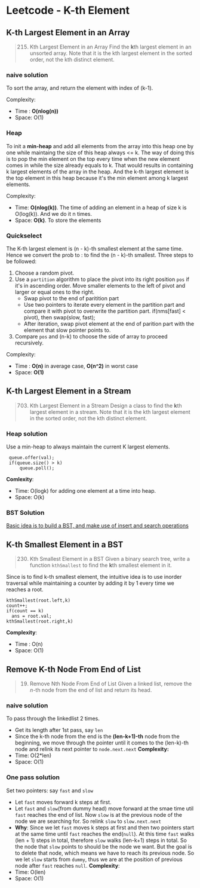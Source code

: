 
# Leetcode - K-th Element

## K-th Largest Element in an Array

> 215. Kth Largest Element in an Array
Find the **k**th largest element in an unsorted array. Note that it is the kth largest element in the sorted order, not the kth distinct element.       

### naive solution
To sort the array, and return the element with index of (k-1). 

Complexity:
 - Time : **O(nlog(n))**
 - Space: O(1)

### Heap
To init a **min-heap** and add all elements from the array into this heap one by one while maintaing the size of this heap always <= k. The way of doing this is to pop the min element on the top every time when the new element comes in while the size already equals to k. That would results in containing k largest elements of the array in the heap. And the k-th largest element is the top element in this heap because it's the min element among k largest elements. 

Complexity:
 - Time: **O(nlog(k))**. The time of adding an element in a heap of size k is O(log(k)). And we do it n times.
 - Space: **O(k)**. To store the elements 


### Quickselect
The K-th largest element is (n - k)-th smallest element at the same time. Hence we convert the prob to : to find the (n - k)-th smallest.   Three steps to be followed:   
1. Choose a random pivot.
2. Use a `partition` algorithm to place the pivot into its right position `pos` if it's in ascending order. Move smaller elements to the left of pivot and larger or equal ones to the right.
	- Swap pivot to the end of paritition part
	-  Use two pointers to iterate every element in the partition part and compare it with pivot to overwrite the partition part. if(nms[fast] < pivot), then swap(slow, fast);
	- After iteration, swap pivot element at the end of parition part with the element that slow pointer points to.
3. Compare `pos` and (n-k) to choose the side of array to proceed recursively.  

Complexity:
 - Time : **O(n)** in average case, **O(n^2)** in worst case
 - Space: **O(1)**



## K-th Largest Element in a Stream

> 703. Kth Largest Element in a Stream
Design a class to find the  **k**th largest element in a stream. Note that it is the kth largest element in the sorted order, not the kth distinct element.                     
### Heap solution
Use a min-heap to always maintain the current K largest elements.
```
 queue.offer(val);
 if(queue.size() > k)
	 queue.poll();
```
**Comlexity**:
- Time: O(logk) for adding one element at a time into heap.
- Space: O(k)

### BST Solution
[Basic idea is to build a BST, and make use of insert and search operations ](https://leetcode.com/explore/learn/card/introduction-to-data-structure-binary-search-tree/142/conclusion/1026/)

## K-th Smallest Element in a BST
> 230. Kth Smallest Element in a BST
Given a binary search tree, write a function  `kthSmallest`  to find the  **k**th smallest element in it.       

Since is to find k-th smallest element, the intuitive idea is to use inorder traversal while maintaining a counter by adding it by 1 every time we reaches a root.
```
kthSmallest(root.left,k)
count++;
if(count == k)
  ans = root.val;
kthSmallest(root.right,k)
```
**Complexity**:
- Time : O(n)
- Space: O(1)

## Remove K-th Node From End of List
> 19. Remove Nth Node From End of List
Given a linked list, remove the _n_-th node from the end of list and return its head.  
### naive solution
To pass through the linkedlist 2 times. 
 - Get its length after 1st pass, say `len` 
 - Since the k-th node from the end is the **(len-k+1)-th** node from the beginning, we move through the pointer until it comes to the (len-k)-th node and relink its next pointer to `node.next.next`
 **Complexity:**
 - Time: O(2*len)
 - Space: O(1)

### One pass solution
Set two pointers: say `fast` and `slow`
 - Let `fast` moves forward k steps at first.
 - Let `fast` and `slow`(from dummy head) move forward at the smae time util `fast` reaches the end of list. Now `slow` is at the previous node of the node we are searching for. So relink `slow` to `slow.next.next`
 - **Why**:  Since we let `fast` moves k steps at first and then two pointers start at the same time until `fast` reaches the end(`null`). At this time `fast` walks (len + 1) steps in total, therefore `slow` walks (len-k+1) steps in total. So the node that `slow` points to should be the node we want. But the goal is to delete that node, which means we have to reach its previous node. So we let `slow` starts from `dummy`, thus we are at the position of previous node after `fast` reaches `null`.
**Complexity**:
- Time: O(len)
- Space: O(1)
 
<!--stackedit_data:
eyJoaXN0b3J5IjpbLTMwMzk5NTkzXX0=
-->